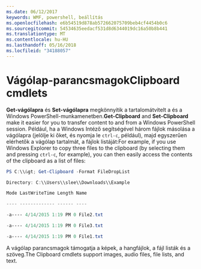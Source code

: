 ```yaml
---
ms.date: 06/12/2017
keywords: WMF, powershell, beállítás
ms.openlocfilehash: e6b54519d878ab572662075709beb4cf4454b0c6
ms.sourcegitcommit: 54534635eedacf531d8d6344019dc16a50b8b441
ms.translationtype: MT
ms.contentlocale: hu-HU
ms.lasthandoff: 05/16/2018
ms.locfileid: "34188057"
---
```

# <a name="clipboard-cmdlets"></a><span data-ttu-id="c8305-102">Vágólap-parancsmagok</span><span class="sxs-lookup"><span data-stu-id="c8305-102">Clipboard cmdlets</span></span>
<span data-ttu-id="c8305-103">**Get-vágólapra** és **Set-vágólapra** megkönnyítik a tartalomátvitelt a és a Windows PowerShell-munkamenetben.</span><span class="sxs-lookup"><span data-stu-id="c8305-103">**Get-Clipboard** and **Set-Clipboard** make it easier for you to transfer content to and from a Windows PowerShell session.</span></span> <span data-ttu-id="c8305-104">Például, ha a Windows Intéző segítségével három fájlok másolása a vágólapra (jelölje ki őket, és nyomja le `ctrl-c`, például), majd egyszerűen elérhetők a vágólap tartalmát, a fájlok listáját:</span><span class="sxs-lookup"><span data-stu-id="c8305-104">For example, if you use Windows Explorer to copy three files to the clipboard (by selecting them and pressing `ctrl-c`, for example), you can then easily access the contents of the clipboard as a list of files:</span></span>

```powershell
PS C:\\&gt; Get-Clipboard -Format FileDropList

Directory: C:\\Users\\slee\\Downloads\\Example

Mode LastWriteTime Length Name

---- ------------- ------ ----

-a---- 4/14/2015 1:19 PM 0 File2.txt

-a---- 4/14/2015 1:19 PM 0 File3.txt

-a---- 4/14/2015 1:19 PM 0 File1.txt
```


<span data-ttu-id="c8305-105">A vágólap parancsmagok támogatja a képek, a hangfájlok, a fájl listák és a szöveg.</span><span class="sxs-lookup"><span data-stu-id="c8305-105">The Clipboard cmdlets support images, audio files, file lists, and text.</span></span>
